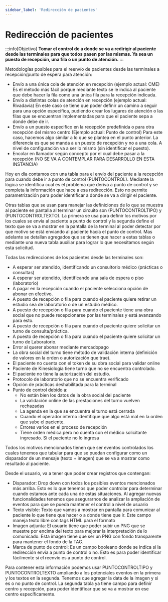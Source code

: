 ```yaml
---
sidebar_label: 'Redirección de pacientes'
---
```


# Redirección de pacientes

:::info[Objetivo]
**Tomar el control de a donde se va a redirigir al paciente desde las terminales para que todos pasen por las mismas. Ya sea un puesto de recepción, una fila o un punto de atención.**
:::

Metodologías posibles para el reenvío de pacientes desde las terminales a recepción/punto de espera para atención:

- Envío a una única cola de atención en recepción (ejemplo actual: CME)
Es el método más fácil porque mediante texto se le indica al paciente que debe hacer la fila como una única fila para la recepción indicada.
- Envío a distintas colas de atención en recepción (ejemplo actual: Rivadavia)
En este caso se tiene que poder definir un camino a seguir para una opción especifica, pudiendo crear los lugares de atención o las filas que se encuentran implementadas para que el paciente sepa a donde debe de ir.
- Envío a un puesto especifico en la recepción predefinida o para otra recepción del mismo centro (Ejemplo actual: Punto de control)
Para este caso, hacemos algo similar a lo que se plantea en el punto anterior. La diferencia es que se manda a un puesto de recepción y no a una cola. A nivel de configuración va a ser lo mismo (sin identificar el puesto).
- Encolar en llamador según concepto por el cual debe pasar a la recepción (NO SE VA A CONTEMPLAR PARA DESARROLLO EN ESTA INSTANCIA)

Hoy en día contamos con una tabla para el envío del paciente a la recepción para cuando debe ir a punto de control (PUNTOCONTROL). Mediante la lógica se identifica cual es el problema que deriva a punto de control y se completa la información que hace a esa redirección. Esto no permite parametrización para poder identificar a donde se va a dirigir el paciente. 

Otras tablas que se usan para manejar las definiciones de lo que se muestra al paciente en pantalla al terminar un circuito son (PUNTOCONTROLTIPO) y (PUNTOCONTROLTEXTO). La primera se usa para definir los motivos por los cuales se envía al paciente a punto de control y la segunda define el texto que se va a mostrar en la pantalla de la terminal al poder detectar por que motivo se está enviando al paciente hacía el punto de control. Mas adelante se detallan agregados que se tienen que hacer a estas tablas o mediante una nueva tabla auxiliar para lograr lo que necesitamos según esta solicitud. 

Todas las redirecciones de los pacientes desde las terminales son:
- A esperar ser atendido, identificando un consultorio médico (prácticas o consultas)
- A esperar ser atendido, identificando una sala de espera o piso (laboratorio)
- A pagar en la recepción cuando el paciente selecciona opción de abonar en efectivo.
- A puesto de recepción o fila para cuando el paciente quiere retirar un estudio sea de laboratorio o de un estudio médico.
- A puesto de recepción o fila para cuando el paciente tiene una obra social que no puede recepcionarse por las terminales y está avanzando para esto.
- A puesto de recepción o fila para cuando el paciente quiere solicitar un turno de consulta/práctica.
- A puesto de recepción o fila para cuando el paciente quiere solicitar un turno de Laboratorio.
- Error al querer abonar mediante mercadopago
- La obra social del turno tiene método de validación interna (definición de valores en la orden o autorización que trae).
- El paciente no cuenta con el token de su obra social para validar online
- Paciente de Kinesiología tiene turno que no se encuentra controlado.
- El paciente no tiene la autorización del estudio.
- Protocolo de laboratorio que no se encuentra verificado
- Opción de prácticas deshabilitada para la terminal
- Punto de control debido a:
    - No están bien los datos de la obra social del paciente
    - La validación online de las prestaciones del turno vuelven rechazadas
    - La agenda en la que se encuentra el turno está cerrada
    - Cuando el operador interno identifique que algo está mal en la orden que sube el paciente.
    - Errores varios en el proceso de recepción
    - Tiene orden médica pero no cuenta con el médico solicitante ingresado. Si el paciente no lo ingresa

Todos los motivos mencionados tienen que ser eventos controlados los cuales tenemos que tabular para que se puedan configurar como un disparador de un mensaje (texto + imagen) que se va a mostrar como resultado al paciente.

Desde el usuario, va a tener que poder crear registros que contengan:
- Disparador: Drop down con todos los posibles eventos mencionados más arriba. Esto es lo que tenemos que poder controlar para determinar cuando estamos ante cada una de estas situaciones. Al agregar nuevas funcionalidades tenemos que asegurarnos de analizar la ampliación de eventos para que se pueda mantener el control a nivel de usuario
- Texto visible: Texto que vamos a mostrar en pantalla para comunicar al paciente lo que tiene que hacer o a donde tiene que ir. Este campo maneja texto libre con tags HTML para el formato
- Imagen adjunta: El usuario tiene que poder subir un PNG que se muestre por encima del texto para mejorar la interpretación de lo comunicado. Esta imagen tiene que ser un PNG con fondo transparente para mantener el fondo de la TAG.
- Marca de punto de control: Es un campo booleano donde se indica si la redirección envía a punto de control o no. Esto es para poder identificar fácilmente si el reenvío es a punto de control.

Para contener esta información podemos usar PUNTOCONTROLTIPO y PUNTOCONTROLTEXTO ampliando a los potenciales eventos en la primera y los textos en la segunda. Tenemos que agregar la data de la imagen y si es o no punto de control. La segunda tabla ya tiene campo para definir centro y recepción, para poder identificar que se va a mostrar en ese centro específicamente. 